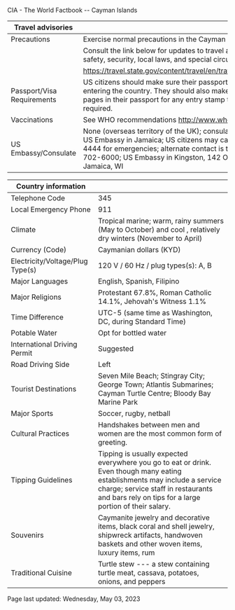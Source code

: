 CIA - The World Factbook -- Cayman Islands

| Travel advisories | |
| --- | --- |
| Precautions | Exercise normal precautions in the Cayman Islands. |
| | Consult the link below for updates to travel advisories and statements on safety, security, local laws, and special circumstances in this country. |
| | <https://travel.state.gov/content/travel/en/traveladvisories/traveladvisories.html> |
| Passport/Visa Requirements | US citizens should make sure their passport is valid at the date of their entering the country. They should also make sure they have at least 2 blank pages in their passport for any entry stamp that will be required. A visa is not required. |
| Vaccinations | See WHO recommendations  <http://www.who.int/> |
| US Embassy/Consulate | None (overseas territory of the UK); consular services provided through the US Embassy in Jamaica; US citizens may call US Dept of State (202)-501-4444 for emergencies; alternate contact is the Embassy in Jamaica [1] (876) 702-6000; US Embassy in Kingston, 142 Old Hope Road, Kingston 6, Jamaica, WI |

| Country information |  |
| --- | --- |
| Telephone Code | 345 |
| Local Emergency Phone | 911 |
| Climate | Tropical marine; warm, rainy summers (May to October) and cool , relatively dry winters (November to April) |
| Currency (Code) | Caymanian dollars (KYD) |
| Electricity/Voltage/Plug Type(s) | 120 V / 60 Hz / plug types(s): A, B |
| Major Languages | English, Spanish, Filipino |
| Major Religions | Protestant 67.8%, Roman Catholic 14.1%, Jehovah's Witness 1.1% |
| Time Difference | UTC-5 (same time as Washington, DC, during Standard Time) |
| Potable Water | Opt for bottled water |
| International Driving Permit | Suggested |
| Road Driving Side | Left |
| Tourist Destinations | Seven Mile Beach; Stingray City; George Town; Atlantis Submarines; Cayman Turtle Centre; Bloody Bay Marine Park |
| Major Sports | Soccer, rugby, netball |
| Cultural Practices | Handshakes between men and women are the most common form of greeting. |
| Tipping Guidelines | Tipping is usually expected everywhere you go to eat or drink. Even though many eating establishments may include a service charge; service staff in restaurants and bars rely on tips for a large portion of their salary. |
| Souvenirs | Caymanite jewelry and decorative items, black coral and shell jewelry, shipwreck artifacts, handwoven baskets and other woven items, luxury items, rum |
| Traditional Cuisine | Turtle stew --- a stew containing turtle meat, cassava, potatoes, onions, and peppers |

Page last updated: Wednesday, May 03, 2023
